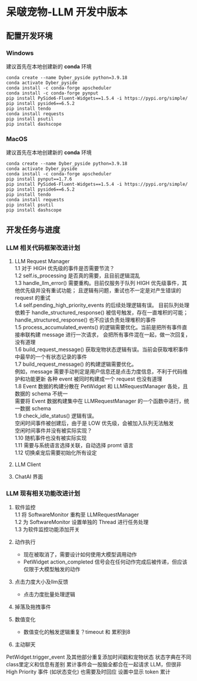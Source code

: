 # 呆啵宠物-LLM 开发中版本

  
## 配置开发环境

### Windows
  建议首先在本地创建新的 **conda** 环境  
  ```
  conda create --name Dyber_pyside python=3.9.18
  conda activate Dyber_pyside
  conda install -c conda-forge apscheduler
  conda install -c conda-forge pynput
  pip install PySide6-Fluent-Widgets==1.5.4 -i https://pypi.org/simple/
  pip install pyside6==6.5.2
  pip install tendo
  conda install requests
  pip install psutil
  pip install dashscope
  ```

  
### MacOS
  建议首先在本地创建新的 **conda** 环境  
  ```
  conda create --name Dyber_pyside python=3.9.18
  conda activate Dyber_pyside
  conda install -c conda-forge apscheduler
  pip install pynput==1.7.6
  pip install PySide6-Fluent-Widgets==1.5.4 -i https://pypi.org/simple/
  pip install pyside6==6.5.2
  pip install tendo
  conda install requests
  pip install psutil
  pip install dashscope
  ```
  

## 开发任务与进度 

### LLM 相关代码框架改进计划
1. LLM Request Manager  
    1.1 对于 HIGH 优先级的事件是否需要节流？  
    1.2 self.is_processing 是否真的需要，且目前逻辑混乱  
    1.3 handle_llm_error() 需要重构。目前仅服务于队列 HIGH 优先级事件，其他优先级并没有重试功能；
        且逻辑有问题，重试也不一定是对产生错误的 request 的重试  
    1.4 self.pending_high_priority_events 的后续处理逻辑有误。
        目前队列处理依赖于 handle_structured_response() 被信号触发，存在一直堆积的可能； 
        handle_structured_response() 也不应该负责处理堆积的事件  
    1.5 process_accumulated_events() 的逻辑需要优化。当前是把所有事件直接串联构建 message 进行一次请求，
        会把所有事件混在一起，做一次回复，没有道理  
    1.6 build_request_message() 获取宠物状态逻辑有误。当前会获取堆积事件中最早的一个有状态记录的事件  
    1.7 build_request_message() 的构建逻辑需要优化。  
        例如，message 需要手动判定是用户信息还是点击力度信息，不利于代码维护和功能更新 
        各种 event 被同时构建成一个 request 也没有道理  
    1.8 Event 数据的构建分散在 PetWidget 和 LLMRequestManager 各处，且数据的 schema 不统一  
        需要将 Event 数据构建集中在 LLMRequestManager 的一个函数中进行，统一数据 schema  
    1.9 check_idle_status() 逻辑有误。  
        空闲时间事件被创建后，由于是 LOW 优先级，会被加入队列无法触发  
        空闲时间事件并没有被实际实现？  
    1.10 随机事件也没有被实际实现  
    1.11 需要与系统语言选择关联，自动选择 promt 语言  
    1.12 切换桌宠后需要初始化所有设定  
    
  
2. LLM Client  
  
  
3. ChatAI 界面  



### LLM 现有相关功能改进计划
1. 软件监控  
    1.1 将 SoftwareMonitor 重构至 LLMRequestManager  
    1.2 为 SoftwareMonitor 设置单独的 Thread 进行任务处理  
    1.3 为软件监控功能添加开关  
2. 动作执行
    - 现在被取消了，需要设计如何使用大模型调用动作
    - PetWidget action_completed 信号会在任何动作完成后被传递，但应该仅限于大模型触发的动作
3. 点击力度大小及llm反馈
    - 点击力度批量处理逻辑
    
4. 掉落及拖拽事件
5. 数值变化
    - 数值变化的触发逻辑重复？timeout 和 累积到8
6. 主动聊天


PetWidget.trigger_event 及其他部分重复添加时间戳和宠物状态
状态字典在不同class里定义和信息有差别
累计事件会一股脑全都合在一起请求 LLM，但很非 High Priority 事件 (如状态变化) 也需要及时回应
设置中显示 token 累计
